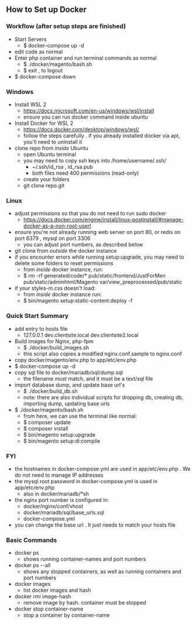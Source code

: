 <h2>How to Set up Docker</h2>

### Workflow (after setup steps are finished)
* Start Servers
  * $ docker-compose up -d
* edit code as normal
* Enter php container and run terminal commands as normal
    * $ ./docker/magento/bash.sh
    * $ exit , to logout
* $ docker-compose down

### Windows
* Install WSL 2
  * https://docs.microsoft.com/en-us/windows/wsl/install
  * ensure you can run docker command inside ubuntu
* Install Docker for WSL 2
  * https://docs.docker.com/desktop/windows/wsl/
  * follow the steps carefully . if you already installed docker via apt, you'll need to uninstall it
* clone repo from _inside_ Ubuntu
  * open Ubuntu terminal
  * you may need to copy ssh keys into /home/username/.ssh/
    * ~/.ssh/id_rsa , id_rsa.pub
    * both files need 400 permissions (read-only)
  * create your folders
  * git clone repo.git

### Linux
* adjust permissions so that you do not need to run sudo docker
    * https://docs.docker.com/engine/install/linux-postinstall/#manage-docker-as-a-non-root-userI
* ensure you're not already running web server on port 80, or redis on port 6379 , mysql on port 3306
  * you can adjust port numbers, as described below
* git clone from _outside_ the docker instance
* if you encounter errors while running setup:upgrade, you may need to delete some folders to reset permissions
    * from _inside_ docker instance, run:
    * $ rm -rf generated/code/* pub/static/frontend/JustForMen pub/static/adminhtml/Magento var/view_preprocessed/pub/static
* if your styles-m.css doesn't load:
    * from _inside_ docker instance run:
    * $ bin/magento setup:static-content:deploy -f

### Quick Start Summary
* add entry to hosts file
  * 127.0.0.1    dev.clientsite.local dev.clientsite2.local
* Build images for Nginx, php-fpm
  * $ ./docker/build_images.sh
  * this script also copies a modified nginx.conf.sample to nginx.conf
* copy docker/magento/env.php to app/etc/env.php
* $ docker-compose up -d
* copy sql file to docker/mariadb/sql/dump.sql
    * the filename _must_ match, and it must be a text/sql file
* import database dump, and update base url's
  * $ ./docker/build_db.sh
  * note: there are also individual scripts for dropping db, creating db, importing dump, updating base urls
* $ ./docker/magento/bash.sh
  * from here, we can use the terminal like normal:
  * $ composer update
  * $ composer install
  * $ bin/magento setup:upgrade
  * $ bin/magento setup:di:compile

### FYI
* the hostnames in docker-compose.yml are used in app/etc/env.php . We do not need to manage IP addresses
* the mysql root password in docker-compose.yml is used in app/etc/env.php
  * also in docker/mariadb/*sh
* the nginx port number is configured in:
  * docker/nginx/conf/vhost
  * docker/mariadb/sql/base_urls.sql
  * docker-compose.yml
* you can change the base url . It just needs to match your hosts file

### Basic Commands
* docker ps
  * shows running container-names and port numbers
* docker ps --all
  * shows any stopped containers, as well as running containers and port numbers
* docker images
  * list docker images and hash
* docker rmi image-hash
  * remove image by hash. container must be stopped
* docker stop container-name
  * stop a container by container-name

